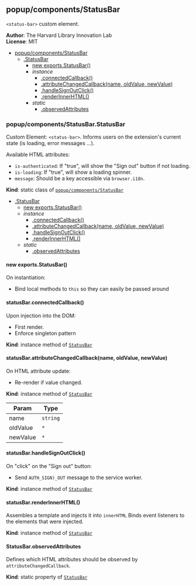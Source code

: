<a name="module_popup/components/StatusBar"></a>

## popup/components/StatusBar
`<status-bar>` custom element.

**Author**: The Harvard Library Innovation Lab  
**License**: MIT  

* [popup/components/StatusBar](#module_popup/components/StatusBar)
    * [.StatusBar](#module_popup/components/StatusBar.StatusBar)
        * [new exports.StatusBar()](#new_module_popup/components/StatusBar.StatusBar_new)
        * _instance_
            * [.connectedCallback()](#module_popup/components/StatusBar.StatusBar+connectedCallback)
            * [.attributeChangedCallback(name, oldValue, newValue)](#module_popup/components/StatusBar.StatusBar+attributeChangedCallback)
            * [.handleSignOutClick()](#module_popup/components/StatusBar.StatusBar+handleSignOutClick)
            * [.renderInnerHTML()](#module_popup/components/StatusBar.StatusBar+renderInnerHTML)
        * _static_
            * [.observedAttributes](#module_popup/components/StatusBar.StatusBar.observedAttributes)

<a name="module_popup/components/StatusBar.StatusBar"></a>

### popup/components/StatusBar.StatusBar
Custom Element: `<status-bar>`. 
Informs users on the extension's current state (is loading, error messages ...).

Available HTML attributes:
- `is-authenticated`: If "true", will show the "Sign out" button if not loading.
- `is-loading`: If "true", will show a loading spinner.
- `message`: Should be a key accessible via `browser.i18n`.

**Kind**: static class of [<code>popup/components/StatusBar</code>](#module_popup/components/StatusBar)  

* [.StatusBar](#module_popup/components/StatusBar.StatusBar)
    * [new exports.StatusBar()](#new_module_popup/components/StatusBar.StatusBar_new)
    * _instance_
        * [.connectedCallback()](#module_popup/components/StatusBar.StatusBar+connectedCallback)
        * [.attributeChangedCallback(name, oldValue, newValue)](#module_popup/components/StatusBar.StatusBar+attributeChangedCallback)
        * [.handleSignOutClick()](#module_popup/components/StatusBar.StatusBar+handleSignOutClick)
        * [.renderInnerHTML()](#module_popup/components/StatusBar.StatusBar+renderInnerHTML)
    * _static_
        * [.observedAttributes](#module_popup/components/StatusBar.StatusBar.observedAttributes)

<a name="new_module_popup/components/StatusBar.StatusBar_new"></a>

#### new exports.StatusBar()
On instantiation: 
- Bind local methods to `this` so they can easily be passed around

<a name="module_popup/components/StatusBar.StatusBar+connectedCallback"></a>

#### statusBar.connectedCallback()
Upon injection into the DOM:
- First render.
- Enforce singleton pattern

**Kind**: instance method of [<code>StatusBar</code>](#module_popup/components/StatusBar.StatusBar)  
<a name="module_popup/components/StatusBar.StatusBar+attributeChangedCallback"></a>

#### statusBar.attributeChangedCallback(name, oldValue, newValue)
On HTML attribute update:
- Re-render if value changed.

**Kind**: instance method of [<code>StatusBar</code>](#module_popup/components/StatusBar.StatusBar)  

| Param | Type |
| --- | --- |
| name | <code>string</code> | 
| oldValue | <code>\*</code> | 
| newValue | <code>\*</code> | 

<a name="module_popup/components/StatusBar.StatusBar+handleSignOutClick"></a>

#### statusBar.handleSignOutClick()
On "click" on the "Sign out" button:
- Send `AUTH_SIGN)_OUT` message to the service worker.

**Kind**: instance method of [<code>StatusBar</code>](#module_popup/components/StatusBar.StatusBar)  
<a name="module_popup/components/StatusBar.StatusBar+renderInnerHTML"></a>

#### statusBar.renderInnerHTML()
Assembles a template and injects it into `innerHTML`
Binds event listeners to the elements that were injected.

**Kind**: instance method of [<code>StatusBar</code>](#module_popup/components/StatusBar.StatusBar)  
<a name="module_popup/components/StatusBar.StatusBar.observedAttributes"></a>

#### StatusBar.observedAttributes
Defines which HTML attributes should be observed by `attributeChangedCallback`.

**Kind**: static property of [<code>StatusBar</code>](#module_popup/components/StatusBar.StatusBar)  
